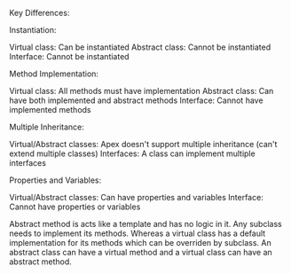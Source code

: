 Key Differences:

Instantiation:

Virtual class: Can be instantiated
Abstract class: Cannot be instantiated
Interface: Cannot be instantiated


Method Implementation:

Virtual class: All methods must have implementation
Abstract class: Can have both implemented and abstract methods
Interface: Cannot have implemented methods


Multiple Inheritance:

Virtual/Abstract classes: Apex doesn't support multiple inheritance (can't extend multiple classes)
Interfaces: A class can implement multiple interfaces


Properties and Variables:

Virtual/Abstract classes: Can have properties and variables
Interface: Cannot have properties or variables


Abstract method is acts like a template and has no logic in it. Any subclass needs to implement its methods. Whereas a virtual class has a default implementation for its methods which can be overriden by subclass. An abstract class can have a virtual method and a virtual class can have an abstract method.